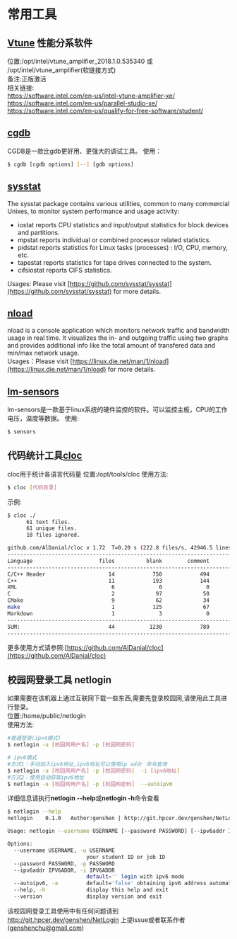 # 常用工具

## [Vtune](https://software.intel.com/en-us/intel-vtune-amplifier-xe/) 性能分系软件
位置:/opt/intel/vtune_amplifier_2018.1.0.535340 或 /opt/intel/vtune_amplifier(软链接方式)  
备注:正版激活  
相关链接:  
https://software.intel.com/en-us/intel-vtune-amplifier-xe/  
https://software.intel.com/en-us/parallel-studio-xe/  
https://software.intel.com/en-us/qualify-for-free-software/student/  

## [cgdb](https://cgdb.github.io/)
CGDB是一款比gdb更好用、更强大的调试工具。
使用：
```bash
$ cgdb [cgdb options] [--] [gdb options]
```

## [sysstat](https://github.com/sysstat/sysstat)
The sysstat package contains various utilities, common to many commercial Unixes, to monitor system performance and usage activity:  
- iostat reports CPU statistics and input/output statistics for block devices and partitions.
- mpstat reports individual or combined processor related statistics.
- pidstat reports statistics for Linux tasks (processes) : I/O, CPU, memory, etc.
- tapestat reports statistics for tape drives connected to the system.
- cifsiostat reports CIFS statistics.

 Usages: Please visit [https://github.com/sysstat/sysstat](https://github.com/sysstat/sysstat) for more details.
 
## [nload](https://linux.die.net/man/1/nload)
nload is a console application which monitors network traffic and bandwidth usage in real time. It visualizes the in- and outgoing traffic using two graphs and provides additional info like the total amount of transfered data and min/max network usage.  
Usages：Please visit [https://linux.die.net/man/1/nload](https://linux.die.net/man/1/nload) for more details.

## [lm-sensors](https://github.com/groeck/lm-sensors)
lm-sensors是一款基于linux系统的硬件监控的软件。可以监控主板，CPU的工作电压，温度等数据。
使用:
```bash
$ sensors
```

## 代码统计工具[cloc](https://github.com/AlDanial/cloc)
cloc用于统计各语言代码量
位置:/opt/tools/cloc
使用方法:
```bash
$ cloc [代码目录]
```

示例:
```bash
$ cloc ./
      61 text files.
      61 unique files.                              
      18 files ignored.

github.com/AlDanial/cloc v 1.72  T=0.20 s (222.8 files/s, 42946.5 lines/s)
-------------------------------------------------------------------------------
Language                     files          blank        comment           code
-------------------------------------------------------------------------------
C/C++ Header                    14            750            494           3359
C++                             11            193            144           1141
XML                              6              0              0            931
C                                2             97             50            454
CMake                            9             62             34            340
make                             1            125             67            226
Markdown                         1              3              0             11
-------------------------------------------------------------------------------
SUM:                            44           1230            789           6462
-------------------------------------------------------------------------------
```
更多使用方式请参照:[https://github.com/AlDanial/cloc](https://github.com/AlDanial/cloc)

##  校园网登录工具 netlogin
如果需要在该机器上通过互联网下载一些东西,需要先登录校园网,请使用此工具进行登录。  
位置:/home/public/netlogin  
使用方法:
```bash
#普通登录(ipv4模式)
$ netlogin -u [校园网用户名] -p [校园网密码] 

# ipv6模式
#方式1：手动加入ipv6地址,ipv6地址可以使用ip addr 命令查询
$ netlogin -u [校园网用户名] -p [校园网密码]  -i [ipv6地址]
#方式2：使用自动获取ipv6地址
$ netlogin -u [校园网用户名] -p [校园网密码]  --autoipv6
```
详细信息请执行**netlogin --help**或**netlogin -h**命令查看  
```bash
$ netlogin --help
netlogin	0.1.0	Author:genshen | http://git.hpcer.dev/genshen/NetLogin

Usage: netlogin --username USERNAME [--password PASSWORD] [--ipv6addr IPV6ADDR] [--autoipv6]

Options:
  --username USERNAME, -u USERNAME
                         your student ID or job ID
  --password PASSWORD, -p PASSWORD
  --ipv6addr IPV6ADDR, -i IPV6ADDR
                         default='' login with ipv6 mode
  --autoipv6, -a         default='false' obtaining ipv6 address automatically and login with ipv6 mode
  --help, -h             display this help and exit
  --version              display version and exit
```
该校园网登录工具使用中有任何问题请到 http://git.hpcer.dev/genshen/NetLogin 上提issue或者联系作者([genshenchu@gmail.com](mailto:genshenchu@gmail.com))

